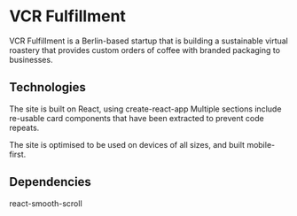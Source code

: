 # VCR Fulfillment 

VCR Fulfillment is a Berlin-based startup that is building a sustainable virtual roastery that provides custom orders of coffee with branded packaging to businesses. 

## Technologies 
The site is built on React, using create-react-app 
Multiple sections include re-usable card components that have been extracted to prevent code repeats. 

The site is optimised to be used on devices of all sizes, and built mobile-first. 

## Dependencies 
react-smooth-scroll 
